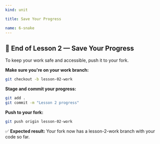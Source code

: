 ```yaml
---
kind: unit

title: Save Your Progress

name: 6-snake
---
```


## 🎯 End of Lesson 2 — Save Your Progress

To keep your work safe and accessible, push it to your fork.

**Make sure you're on your work branch:**
```bash
git checkout -b lesson-02-work
```

**Stage and commit your progress:**
```bash
git add .
git commit -m "Lesson 2 progress"
```

**Push to your fork:**
```bash
git push origin lesson-02-work
```

✅ **Expected result:** Your fork now has a lesson-2-work branch with your code so far.
